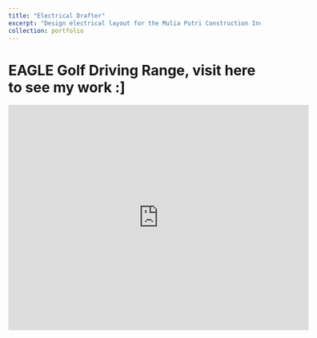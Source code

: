 ```yaml
---
title: "Electrical Drafter"
excerpt: "Design electrical layout for the Mulia Putri Construction Inc."
collection: portfolio
---
```


<h1>
    EAGLE Golf Driving Range, visit here to see my work :]
</h1>
<iframe src="https://www.google.com/maps/embed?pb=!1m18!1m12!1m3!1d3962.3959201484668!2d108.53803687584933!3d-6.721448293274487!2m3!1f0!2f0!3f0!3m2!1i1024!2i768!4f13.1!3m3!1m2!1s0x2e6f1d7f9a47afff%3A0xb79e82293426685!2sEagle%20Golf%20Cirebon!5e0!3m2!1sid!2sid!4v1721470952759!5m2!1sid!2sid" width="600" height="450" style="border:0;" allowfullscreen="" loading="lazy" referrerpolicy="no-referrer-when-downgrade"></iframe>
